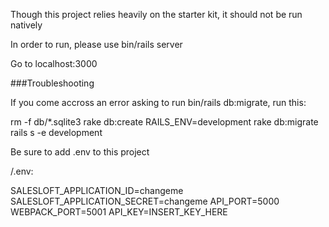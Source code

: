 Though this project relies heavily on the starter kit, it should not be run natively

In order to run, please use bin/rails server

Go to localhost:3000

###Troubleshooting

If you come accross an error asking to run bin/rails db:migrate, run this:

rm -f db/*.sqlite3
rake db:create
RAILS_ENV=development rake db:migrate
rails s -e development


Be sure to add .env to this project

/.env:

SALESLOFT_APPLICATION_ID=changeme
SALESLOFT_APPLICATION_SECRET=changeme
API_PORT=5000
WEBPACK_PORT=5001
API_KEY=INSERT_KEY_HERE